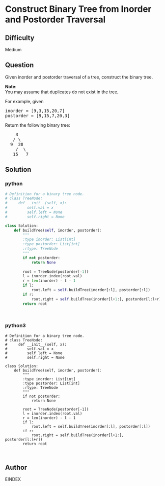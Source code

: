 # Construct Binary Tree from Inorder and Postorder Traversal

## Difficulty
Medium

## Question
<p>Given inorder and postorder traversal of a tree, construct the binary tree.</p>

<p><strong>Note:</strong><br />
You may assume that duplicates do not exist in the tree.</p>

<p>For example, given</p>

<pre>
inorder =&nbsp;[9,3,15,20,7]
postorder = [9,15,7,20,3]</pre>

<p>Return the following binary tree:</p>

<pre>
    3
   / \
  9  20
    /  \
   15   7
</pre>


## Solution
### python
```python
# Definition for a binary tree node.
# class TreeNode:
#     def __init__(self, x):
#         self.val = x
#         self.left = None
#         self.right = None

class Solution:
    def buildTree(self, inorder, postorder):
        """
        :type inorder: List[int]
        :type postorder: List[int]
        :rtype: TreeNode
        """
        if not postorder:
            return None
        
        root = TreeNode(postorder[-1])
        l = inorder.index(root.val)
        r = len(inorder) - l - 1
        if l:
            root.left = self.buildTree(inorder[:l], postorder[:l])
        if r:
            root.right = self.buildTree(inorder[l+1:], postorder[l:l+r])
        return root
            
        

```
### python3
```python3
# Definition for a binary tree node.
# class TreeNode:
#     def __init__(self, x):
#         self.val = x
#         self.left = None
#         self.right = None

class Solution:
    def buildTree(self, inorder, postorder):
        """
        :type inorder: List[int]
        :type postorder: List[int]
        :rtype: TreeNode
        """
        if not postorder:
            return None
        
        root = TreeNode(postorder[-1])
        l = inorder.index(root.val)
        r = len(inorder) - l - 1
        if l:
            root.left = self.buildTree(inorder[:l], postorder[:l])
        if r:
            root.right = self.buildTree(inorder[l+1:], postorder[l:l+r])
        return root
            
        
```

## Author
EINDEX